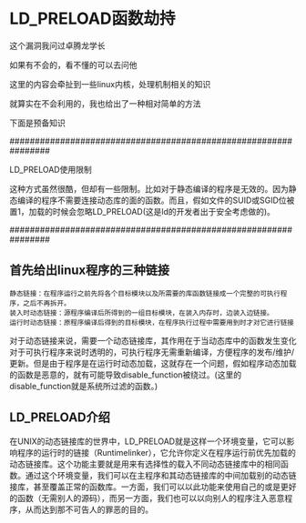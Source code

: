 # LD_PRELOAD函数劫持

这个漏洞我问过卓腾龙学长


如果有不会的，看不懂的可以去问他


这里的内容会牵扯到一些linux内核，处理机制相关的知识


就算实在不会利用的，我也给出了一种相对简单的方法


下面是预备知识


################################################################


LD_PRELOAD使用限制


这种方式虽然很酷，但却有一些限制。比如对于静态编译的程序是无效的。因为静态编译的程序不需要连接动态库的面的函数。而且，假如文件的SUID或SGID位被置1，加载的时候会忽略LD_PRELOAD(这是ld的开发者出于安全考虑做的)。


################################################################


## 首先给出linux程序的三种链接


```plain
静态链接：在程序运行之前先将各个目标模块以及所需要的库函数链接成一个完整的可执行程序，之后不再拆开。
装入时动态链接：源程序编译后所得到的一组目标模块，在装入内存时，边装入边链接。
运行时动态链接：原程序编译后得到的目标模块，在程序执行过程中需要用到时才对它进行链接

```



对于动态链接来说，需要一个动态链接库，其作用在于当动态库中的函数发生变化对于可执行程序来说时透明的，可执行程序无需重新编译，方便程序的发布/维护/更新。但是由于程序是在运行时动态加载，这就存在一个问题，假如程序动态加载的函数是恶意的，就有可能导致disable_function被绕过。(这里的disable_function就是系统所过滤的函数。)


## LD_PRELOAD介绍


在UNIX的动态链接库的世界中，LD_PRELOAD就是这样一个环境变量，它可以影响程序的运行时的链接（Runtimelinker），它允许你定义在程序运行前优先加载的动态链接库。这个功能主要就是用来有选择性的载入不同动态链接库中的相同函数。通过这个环境变量，我们可以在主程序和其动态链接库的中间加载别的动态链接库，甚至覆盖正常的函数库。一方面，我们可以以此功能来使用自己的或是更好的函数（无需别人的源码），而另一方面，我们也可以以向别人的程序注入恶意程序，从而达到那不可告人的罪恶的目的。





